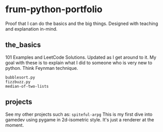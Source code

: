 # frum-python-portfolio
Proof that I can do the basics and the big things. Designed with teaching and explanation in-mind.

## the_basics
101 Examples and LeetCode Solutions. Updated as I get around to it.
My goal with these is to explain what I did to someone who is very new to python. Think Feynman technique. 

```
bubblesort.py
fizzbuzz.py
median-of-two-lists
```

## projects
See my other projects such as:
``` spiteful-arpg ```
This is my first dive into gamedev using pygame in 2d-isometric style. It's just a renderer at the moment.